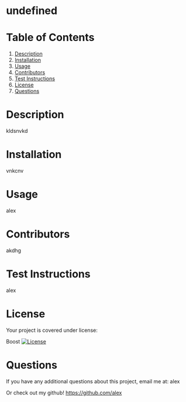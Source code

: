  
   # undefined
   # Table of Contents
   1. [Description](#description)
   2. [Installation](#installation)
   3. [Usage](#usage)
   4. [Contributors](#contributors)
   5. [Test Instructions](#testInstructions)
   6. [License](#license)
   7. [Questions](#questions)
   # Description
  kldsnvkd
  # Installation
  vnkcnv
  # Usage
  alex
  # Contributors
  akdhg
  # Test Instructions
  alex
  # License
  Your project is covered under license:

  Boost 
  [![License](https://img.shields.io/badge/License-Boost_1.0-lightblue.svg)](https://www.boost.org/LICENSE_1_0.txt)

  # Questions
  If you have any additional questions about this project, email me at:
  alex 

  Or check out my github!
 https://github.com/alex

